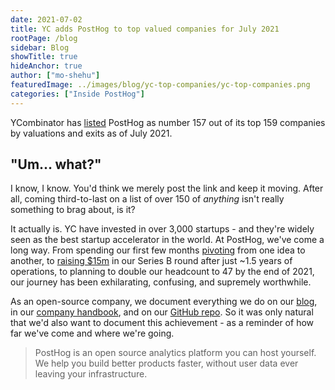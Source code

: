 ```yaml
---
date: 2021-07-02
title: YC adds PostHog to top valued companies for July 2021
rootPage: /blog
sidebar: Blog
showTitle: true
hideAnchor: true
author: ["mo-shehu"]
featuredImage: ../images/blog/yc-top-companies/yc-top-companies.png
categories: ["Inside PostHog"]
---
```


YCombinator has [listed](https://www.ycombinator.com/topcompanies) PostHog as number 157 out of its top 159 companies by valuations and exits as of July 2021.

## "Um… what?"

I know, I know. You'd think we merely post the link and keep it moving. After all, coming third-to-last on a list of over 150 of _anything_ isn't really something to brag about, is it?

It actually is. YC have invested in over 3,000 startups - and they're widely seen as the best startup accelerator in the world. At PostHog, we've come a long way. From spending our first few months [pivoting](https://posthog.com/blog/story-about-pivots) from one idea to another, to [raising $15m](https://posthog.com/blog/why-we-raised-a-15m-series-b-ahead-of-schedule) in our Series B round after just ~1.5 years of operations, to planning to double our headcount to 47 by the end of 2021, our journey has been exhilarating, confusing, and supremely worthwhile. 

As an open-source company, we document everything we do on our [blog](https://posthog.com/blog), in our [company handbook](https://posthog.com/handbook/company/story), and on our [GitHub repo](https://github.com/posthog/posthog). So it was only natural that we'd also want to document this achievement - as a reminder of how far we've come and where we're going.

> PostHog is an open source analytics platform you can host yourself. We help you build better products faster, without user data ever leaving your infrastructure.

<ArrayCTA />

